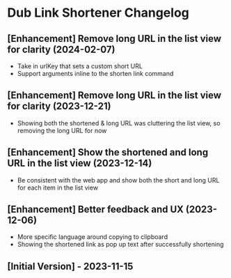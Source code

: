 # Dub Link Shortener Changelog


## [Enhancement] Remove long URL in the list view for clarity (2024-02-07)
- Take in urlKey that sets a custom short URL
- Support arguments inline to the shorten link command

## [Enhancement] Remove long URL in the list view for clarity (2023-12-21)
- Showing both the shortened & long URL was cluttering the list view, so removing the long URL for now

## [Enhancement] Show the shortened and long URL in the list view (2023-12-14)
- Be consistent with the web app and show both the short and long URL for each item in the list view

## [Enhancement] Better feedback and UX (2023-12-06)
- More specific language around copying to clipboard
- Showing the shortened link as pop up text after successfully shortening

## [Initial Version] - 2023-11-15
